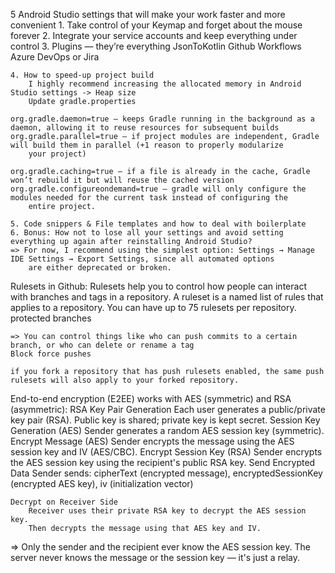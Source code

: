 5 Android Studio settings that will make your work faster and more convenient
	1. Take control of your Keymap and forget about the mouse forever
	2. Integrate your service accounts and keep everything under control
	3. Plugins — they’re everything
		JsonToKotlin
		Github Workflows
		Azure DevOps or Jira

	4. How to speed-up project build
		I highly recommend increasing the allocated memory in Android Studio settings -> Heap size
		Update gradle.properties

	org.gradle.daemon=true — keeps Gradle running in the background as a daemon, allowing it to reuse resources for subsequent builds
	org.gradle.parallel=true — if project modules are independent, Gradle will build them in parallel (+1 reason to properly modularize 
		your project)

	org.gradle.caching=true — if a file is already in the cache, Gradle won’t rebuild it but will reuse the cached version
	org.gradle.configureondemand=true — gradle will only configure the modules needed for the current task instead of configuring the 
		entire project.

	5. Code snippers & File templates and how to deal with boilerplate
	6. Bonus: How not to lose all your settings and avoid setting everything up again after reinstalling Android Studio?
	=> For now, I recommend using the simplest option: Settings → Manage IDE Settings → Export Settings, since all automated options 
		are either deprecated or broken.

Rulesets in Github:
	Rulesets help you to control how people can interact with branches and tags in a repository.
	A ruleset is a named list of rules that applies to a repository. You can have up to 75 rulesets per repository.
	protected branches

	=> You can control things like who can push commits to a certain branch, or who can delete or rename a tag
	Block force pushes

	if you fork a repository that has push rulesets enabled, the same push rulesets will also apply to your forked repository.

End-to-end encryption (E2EE) works with AES (symmetric) and RSA (asymmetric):
	RSA Key Pair Generation
		Each user generates a public/private key pair (RSA).
		Public key is shared; private key is kept secret.
	Session Key Generation (AES)
		Sender generates a random AES session key (symmetric).
	Encrypt Message (AES)
		Sender encrypts the message using the AES session key and IV (AES/CBC).
	Encrypt Session Key (RSA)
		Sender encrypts the AES session key using the recipient's public RSA key.
	Send Encrypted Data
		Sender sends:
		cipherText (encrypted message),
		encryptedSessionKey (encrypted AES key),
		iv (initialization vector)

	Decrypt on Receiver Side
		Receiver uses their private RSA key to decrypt the AES session key.
		Then decrypts the message using that AES key and IV.
=> Only the sender and the recipient ever know the AES session key.
The server never knows the message or the session key — it's just a relay.